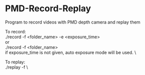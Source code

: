 # PMD-Record-Replay
Program to record videos with PMD depth camera and replay them <br/>

To record: \
./record -f <folder_name> -e <exposure_time>  \
or  \
./record -f <folder_name>   \
if exposure_time is not given, auto exposure mode will be used.  \


To replay:  \
./replay -f <foldername>  \

